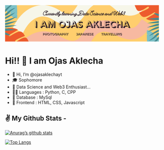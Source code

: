 <h1 align="center">
 <img src="https://github.com/ojasaklechayt/ojasaklechayt/blob/main/ojas2.png?raw=true" />
</h1>

#  Hi!! 👋 I am Ojas Aklecha
- 👋 Hi, I’m @ojasaklechayt
- 🎓 Sophomore 
- 👀 Data Science and Web3 Enthusiast...
- 🧑‍💻 Languages : Python, C, CPP
- 🌱 Database : MySql
- 🌠 Frontend : HTML, CSS, Javascript

## ✌️ My Github Stats -
[![Anurag’s github stats](https://github-readme-stats.vercel.app/api?username=ojasaklechayt)](https://github.com/ojasaklechayt)

[![Top Langs](https://github-readme-stats.vercel.app/api/top-langs/?username=ojasaklechayt&layout=compact)](https://github.com/ojasaklechayt)

<!---
ojasaklechayt/ojasaklechayt is a ✨ special ✨ repository because its `README.md` (this file) appears on your GitHub profile.
You can click the Preview link to take a look at your changes.
--->
